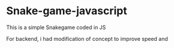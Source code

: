 # Snake-game-javascript

This is a simple Snakegame coded in JS

For backend, i had modification of concept to improve speed and 